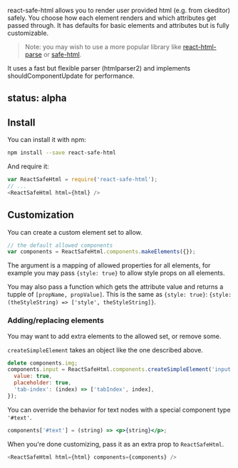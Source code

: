 react-safe-html allows you to render user provided html (e.g. from ckeditor) safely. You choose how each element
renders and which attributes get passed through. It has defaults for basic elements and attributes but is fully customizable.

> Note: you may wish to use a more popular library like [react-html-parse](https://www.npmjs.com/package/react-html-parse) or [safe-html](https://www.npmjs.com/package/safe-html).

It uses a fast but flexible parser (htmlparser2) and implements shouldComponentUpdate for performance.

## status: alpha

## Install

You can install it with npm:

```sh
npm install --save react-safe-html
```

And require it:

```js
var ReactSafeHtml = require('react-safe-html');
// ...
<ReactSafeHtml html={html} />
```


## Customization

You can create a custom element set to allow.

```js
// the default allowed components
var components = ReactSafeHtml.components.makeElements({});
```

The argument is a mapping of allowed properties for all elements, for example you may pass `{style: true}` to allow
style props on all elements.

You may also pass a function which gets the attribute value and returns a tupple of `[propName, propValue]`.
This is the same as `{style: true}`: 
`{style: (theStyleString) => ['style', theStyleString]}`.

### Adding/replacing elements

You may want to add extra elements to the allowed set, or remove some.

`createSimpleElement` takes an object like the one described above.

```js
delete components.img;
components.input = ReactSafeHtml.components.createSimpleElement('input', {
  value: true,
  placeholder: true,
  'tab-index': (index) => ['tabIndex', index],
});
```

You can override the behavior for text nodes with a special component type `'#text'`.

```jsx
components['#text'] = (string) => <p>{string}</p>;
```

When you're done customizing, pass it as an extra prop to `ReactSafeHtml`.

```js
<ReactSafeHtml html={html} components={components} />
```

